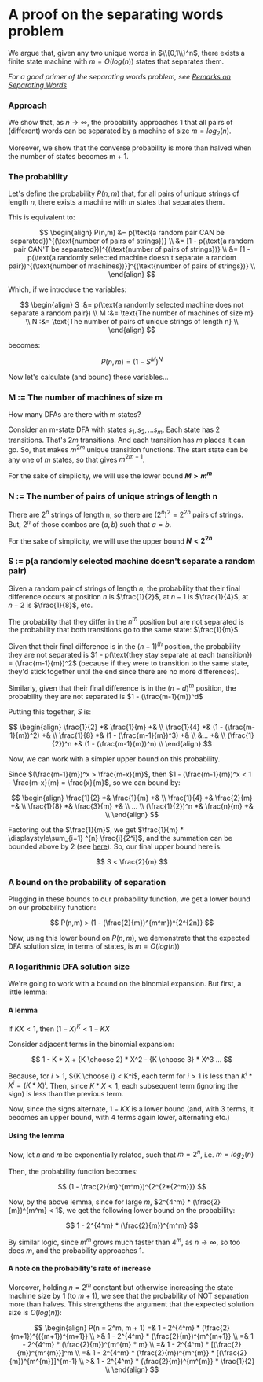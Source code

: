 # A proof on the separating words problem

We argue that, given any two unique words in $\\{0,1\\}^n$, there exists a finite state machine with $m = O(log(n))$ states that separates them.

_For a good primer of the separating words problem, see [Remarks on Separating Words](http://web.mit.edu/dwilson/www/papers/desw.pdf)_

### Approach
We show that, as $n\rightarrow\infty$, the probability approaches 1 that all pairs of (different) words can be separated by a machine of size $m = log_{2}(n)$.

Moreover, we show that the converse probability is more than halved when the number of states becomes m + 1.

### The probability

Let's define the probability $P(n, m)$ that, for all pairs of unique strings of length $n$, there exists a machine with $m$ states that separates them.

This is equivalent to:

$$
\begin{align}
P(n,m) &= p(\text{a random pair CAN be separated})^{(\text{number of pairs of strings})} \\
       &= [1 - p(\text{a random pair CAN'T be separated})]^{(\text{number of pairs of strings})} \\
       &= [1 - p(\text{a randomly selected machine doesn't separate a random pair})^{(\text{number of machines})}]^{(\text{number of pairs of strings})} \\
\end{align}       
$$

Which, if we introduce the variables:

$$
\begin{align}
  S :&= p(\text{a randomly selected machine does not separate a random pair}) \\
  M :&= \text{The number of machines of size m} \\
  N :&= \text{The number of pairs of unique strings of length n} \\
\end{align}  
$$

becomes:

$$
P(n,m) = (1 - S^M)^N
$$

Now let's calculate (and bound) these variables...

### M := The number of machines of size m
How many DFAs are there with m states?

Consider an m-state DFA with states $s_1, s_2, ... s_m$. Each state has $2$ transitions. That's $2m$ transitions. And each transition has $m$ places it can go. So, that makes $m^{2m}$ unique transition functions. The start state can be any one of $m$ states, so that gives $m^{2m+1}$.

For the sake of simplicity, we will use the lower bound **$M > m^m$**

### N := The number of pairs of unique strings of length n
There are $2^n$ strings of length n, so there are $(2^n)^2 = 2^{2n}$ pairs of strings. But, $2^n$ of those combos are $(a, b) \text{ such that } a = b$. 

For the sake of simplicity, we will use the upper bound **$N < 2^{2n}$**

### S := p(a randomly selected machine doesn't separate a random pair)

Given a random pair of strings of length $n$, the probability that their final difference occurs at position $n$ is $\frac{1}{2}$, at $n-1$ is $\frac{1}{4}$, at $n-2$ is $\frac{1}{8}$, etc.

The probability that they differ in the $n^{th}$ position but are not separated is the probability that both transitions go to the same state: $\frac{1}{m}$.

Given that their final difference is in the $(n-1)^{th}$ position, the probability they are not separated is $1 - p(\text{they stay separate at each transition}) = (\frac{m-1}{m})^2$ (because if they were to transition to the same state, they'd stick together until the end since there are no more differences).

Similarly, given that their final difference is in the $(n-d)^{th}$ position, the probability they are not separated is $1 - (\frac{m-1}{m})^d$

Putting this together, $S$ is:

$$
\begin{align}
\frac{1}{2} *& \frac{1}{m} +& \\
\frac{1}{4} *& (1 - (\frac{m-1}{m})^2) +& \\
\frac{1}{8} *& (1 - (\frac{m-1}{m})^3) +& \\
 &... +& \\
(\frac{1}{2})^n *& (1 - (\frac{m-1}{m})^n) \\
\end{align}
$$

Now, we can work with a simpler upper bound on this probability.

Since $(\frac{m-1}{m})^x > \frac{m-x}{m}$, then $1 - (\frac{m-1}{m})^x < 1 - \frac{m-x}{m} = \frac{x}{m}$, so we can bound by:

$$
\begin{align}
\frac{1}{2} *& \frac{1}{m} +& \\
\frac{1}{4} *& \frac{2}{m} +& \\
\frac{1}{8} *& \frac{3}{m} +& \\
... \\
(\frac{1}{2})^n *& \frac{n}{m} +& \\
\end{align}
$$

Factoring out the $\frac{1}{m}$, we get $\frac{1}{m} * \displaystyle\sum_{i=1} ^{n} \frac{i}{2^i}$, and the summation can be bounded above by 2 (see [here]([url](https://www.quora.com/How-do-you-evaluate-the-sum-of-n-2-n-from-n-1-to-infinity))). So, our final upper bound here is:

$$
S < \frac{2}{m}
$$

### A bound on the probability of separation
Plugging in these bounds to our probability function, we get a lower bound on our probability function:

$$
P(n,m) > (1 - (\frac{2}{m})^{m^m})^{2^{2n}} 
$$

Now, using this lower bound on $P(n,m)$, we demonstrate that the expected DFA solution size, in terms of states, is $m = O(log(n))$

### A logarithmic DFA solution size
We're going to work with a bound on the binomial expansion. But first, a little lemma:

#### A lemma
If $KX<1$, then $(1 - X)^K < 1 - KX$

Consider adjacent terms in the binomial expansion:

$$
1 - K * X + {K \choose 2} * X^2 - {K \choose 3} * X^3 ...
$$

Because, for $i > 1$, ${K \choose i} < K^i$, each term for $i > 1$ is less than $K^i * X^i = (K * X)^i$. Then, since $K * X < 1$, each subsequent term (ignoring the sign) is less than the previous term.

Now, since the signs alternate, $1 - KX$ is a lower bound (and, with 3 terms, it becomes an upper bound, with 4 terms again lower, alternating etc.)

#### Using the lemma

Now, let $n$ and $m$ be exponentially related, such that $m = 2^n$, i.e. $m = log_2(n)$

Then, the probability function becomes:



$$
(1 - \frac{2}{m}^{m^m})^{2^{2*{2^m}}} 
$$

Now, by the above lemma, since for large $m$, $2^{4^m} * (\frac{2}{m})^{m^m} < 1$, we get the following lower bound on the probability:

$$
1 - 2^{4^m} * (\frac{2}{m})^{m^m}
$$

By similar logic, since $m^m$ grows much faster than $4^m$, as $n\rightarrow\infty$, so too does $m$, and the probability approaches $1$.

#### A note on the probability's rate of increase

Moreover, holding $n = 2^m$ constant but otherwise increasing the state machine size by 1 (to $m+1$), we see that the probability of NOT separation more than halves. This strengthens the argument that the expected solution size is $O(log(n))$:

$$
\begin{align}
P(n = 2^m, m + 1) =& 1 - 2^{4^m} * (\frac{2}{m+1})^{({m+1})^{m+1}} \\
                  >& 1 - 2^{4^m} * (\frac{2}{m})^{m^{m+1}} \\
                  =& 1 - 2^{4^m} * (\frac{2}{m})^{m^{m} * m} \\
                  =& 1 - 2^{4^m} * [(\frac{2}{m})^{m^{m}}]^m \\
                  =& 1 - 2^{4^m} * (\frac{2}{m})^{m^{m}} * [(\frac{2}{m})^{m^{m}}]^{m-1} \\
                  >& 1 - 2^{4^m} * (\frac{2}{m})^{m^{m}} * \frac{1}{2} \\      
\end{align}
$$




